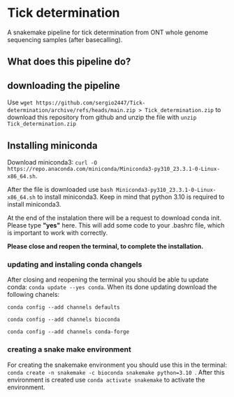 # Tick determination
A snakemake pipeline for tick determination from ONT whole genome sequencing samples (after basecalling).

## What does this pipeline do?

## downloading the pipeline
Use `wget https://github.com/sergio2447/Tick-determination/archive/refs/heads/main.zip > Tick_determination.zip`  to download this repository from github and unzip the file with `unzip Tick_determination.zip`

## Installing miniconda
Download miniconda3: `curl -O https://repo.anaconda.com/miniconda/Miniconda3-py310_23.3.1-0-Linux-x86_64.sh`.

After the file is downloaded use `bash Miniconda3-py310_23.3.1-0-Linux-x86_64.sh` to install miniconda3. Keep in mind that python 3.10 is required to install miniconda3.

At the end of the instalation there will be a request to download conda init. Please type **"yes"** here. This will add some code to your .bashrc file, which is important to work with correctly.

**Please close and reopen the terminal, to complete the installation.**

### updating and instaling conda changels
After closing and reopening the terminal you should be able tu update conda: `conda update --yes conda`.
When its done updating download the following chanels:

`conda config --add channels defaults`

`conda config --add channels bioconda`

`conda config --add channels conda-forge`

### creating a snake make environment
For creating the snakemake environment you should use this in the terminal: `conda create -n snakemake -c bioconda snakemake python=3.10 `.  After this environment is created use `conda activate snakemake` to activate the environment.

